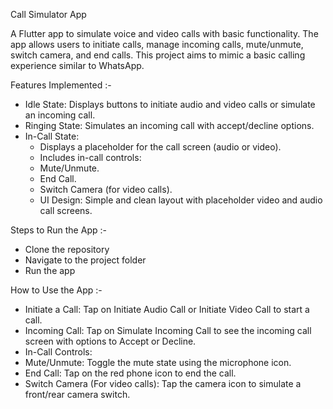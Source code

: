 Call Simulator App

A Flutter app to simulate voice and video calls with basic functionality. The app allows users to initiate calls, manage incoming calls, mute/unmute, switch camera, and end calls. This project aims to mimic a basic calling experience similar to WhatsApp.

Features Implemented :-
- Idle State: Displays buttons to initiate audio and video calls or simulate an incoming call.
- Ringing State: Simulates an incoming call with accept/decline options.
- In-Call State:
   -  Displays a placeholder for the call screen (audio or video).
   - Includes in-call controls:
   - Mute/Unmute.
   - End Call.
   - Switch Camera (for video calls).
  - UI Design: Simple and clean layout with placeholder video and audio call screens.
  
Steps to Run the App :-
- Clone the repository
- Navigate to the project folder
- Run the app
  
How to Use the App :-
- Initiate a Call: Tap on Initiate Audio Call or Initiate Video Call to start a call.
- Incoming Call: Tap on Simulate Incoming Call to see the incoming call screen with options to Accept or Decline.
- In-Call Controls:
- Mute/Unmute: Toggle the mute state using the microphone icon.
- End Call: Tap on the red phone icon to end the call.
- Switch Camera (For video calls): Tap the camera icon to simulate a front/rear camera switch.
